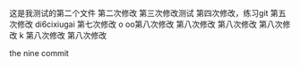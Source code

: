 这是我测试的第二个文件
第二次修改
第三次修改测试
第四次修改，练习git
第五次修改
di6cixiugai
第七次修改
o
oo第八次修改
第八次修改
第八次修改
第八次修改
k
第八次修改
第八次修改

the nine commit

